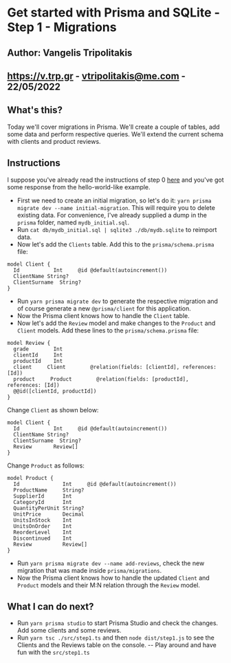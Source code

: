 # Get started with Prisma and SQLite - Step 1 - Migrations
## Author: Vangelis Tripolitakis
## https://v.trp.gr - vtripolitakis@me.com - 22/05/2022

## What's this?
Today we'll cover migrations in Prisma. We'll create a couple of tables, add some data and
perform respective queries. We'll extend the current schema with clients and product reviews.

## Instructions

I suppose you've already read the instructions of step 0 [here](https://github.com/vtripolitakis/prisma-test#readme) and you've got some response from the hello-world-like example. 

- First we need to create an initial migration, so let's do it: `yarn prisma migrate dev --name initial-migration`. This will require you to delete existing data. For convenience, I've already supplied a dump in the `prisma` folder, named `mydb_initial.sql`. 
- Run `cat db/mydb_initial.sql | sqlite3 ./db/mydb.sqlite` to reimport data.
- Now let's add the `Clients` table. Add this to the `prisma/schema.prisma` file:

```
model Client {
  Id           Int     @id @default(autoincrement())
  ClientName String?
  ClientSurname  String?
}
```
- Run `yarn prisma migrate dev` to generate the respective migration and of course generate a new `@prisma/client` for this application.
- Now the Prisma client knows how to handle the `Client` table.
- Now let's add the `Review` model and make changes to the `Product` and `Client` models. Add these lines to the `prisma/schema.prisma` file:

```
model Review {
  grade        Int
  clientId     Int
  productId    Int
  client     Client        @relation(fields: [clientId], references: [Id])
  product     Product        @relation(fields: [productId], references: [Id])
  @@id([clientId, productId])
}

```
Change `Client` as shown below:
```
model Client {
  Id           Int     @id @default(autoincrement())
  ClientName String?
  ClientSurname  String?
  Review       Review[]
}
```
Change `Product` as follows:
```
model Product {
  Id              Int     @id @default(autoincrement())
  ProductName     String?
  SupplierId      Int
  CategoryId      Int
  QuantityPerUnit String?
  UnitPrice       Decimal
  UnitsInStock    Int
  UnitsOnOrder    Int
  ReorderLevel    Int
  Discontinued    Int
  Review          Review[]
}
```
- Run `yarn prisma migrate dev --name add-reviews`, check the new migration that was made inside `prisma/migrations`.
- Now the Prisma client knows how to handle the updated `Client` and `Product` models and their M:N relation through the `Review` model.

## What I can do next?
- Run `yarn prisma studio` to start Prisma Studio and check the changes. Add some clients and some reviews.
- Run `yarn tsc ./src/step1.ts` and then `node dist/step1.js` to see the Clients and the Reviews table on the console. 
-- Play around and have fun with the `src/step1.ts`